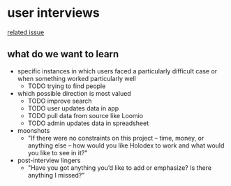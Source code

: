 # user interviews

[related issue](https://github.com/open-app/holodex/issues/56)

## what do we want to learn

- specific instances in which users faced a particularly difficult case or when something worked particularly well
  - TODO trying to find people
- which possible direction is most valued
  - TODO improve search
  - TODO user updates data in app
  - TODO pull data from source like Loomio
  - TODO admin updates data in spreadsheet
- moonshots
  - "If there were no constraints on this project – time, money, or anything else – how would you like Holodex to work and what would you like to see in it?"
- post-interview lingers
  - "Have you got anything you’d like to add or emphasize? Is there anything I missed?"
